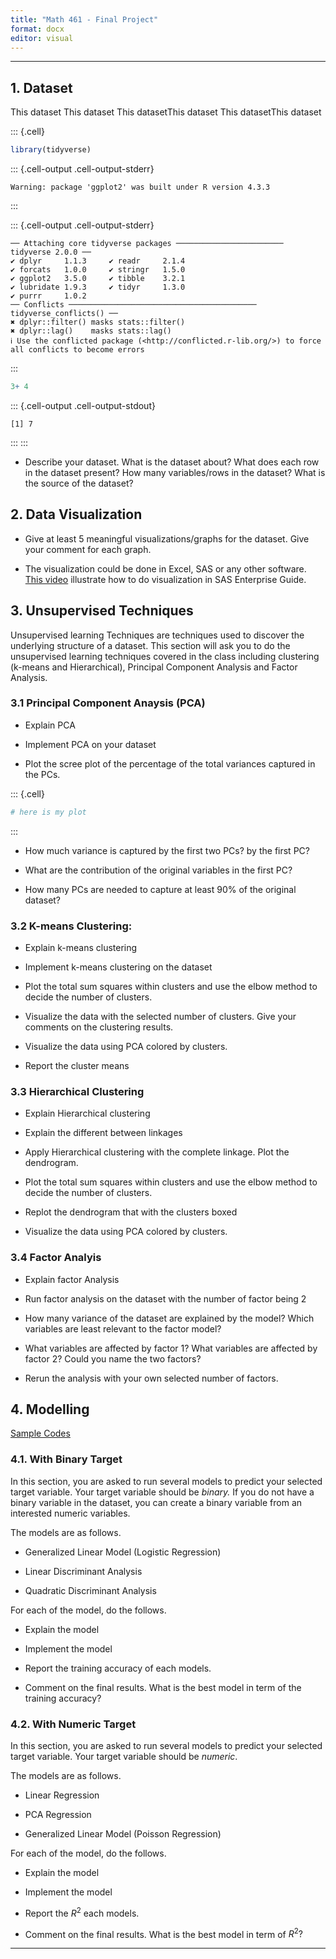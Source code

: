 ```yaml
---
title: "Math 461 - Final Project"
format: docx
editor: visual
---
```



------------------------------------------------------------------------

## 1. Dataset

This dataset This dataset This datasetThis dataset This datasetThis dataset


::: {.cell}

```{.r .cell-code}
library(tidyverse)
```

::: {.cell-output .cell-output-stderr}
```
Warning: package 'ggplot2' was built under R version 4.3.3
```
:::

::: {.cell-output .cell-output-stderr}
```
── Attaching core tidyverse packages ──────────────────────── tidyverse 2.0.0 ──
✔ dplyr     1.1.3     ✔ readr     2.1.4
✔ forcats   1.0.0     ✔ stringr   1.5.0
✔ ggplot2   3.5.0     ✔ tibble    3.2.1
✔ lubridate 1.9.3     ✔ tidyr     1.3.0
✔ purrr     1.0.2     
── Conflicts ────────────────────────────────────────── tidyverse_conflicts() ──
✖ dplyr::filter() masks stats::filter()
✖ dplyr::lag()    masks stats::lag()
ℹ Use the conflicted package (<http://conflicted.r-lib.org/>) to force all conflicts to become errors
```
:::

```{.r .cell-code}
3+ 4
```

::: {.cell-output .cell-output-stdout}
```
[1] 7
```
:::
:::



- Describe your dataset. What is the dataset about? What does each row in the dataset present? How many variables/rows in the dataset?  What is the source of the dataset?

## 2. Data Visualization 

- Give at least 5 meaningful visualizations/graphs for the dataset. Give your comment for each graph. 

- The visualization could be done in Excel, SAS or any other software. [This video]() illustrate how to do visualization in SAS Enterprise Guide. 


## 3. Unsupervised Techniques

Unsupervised learning Techniques are techniques used to discover the underlying structure of a dataset. This section will ask you to do the unsupervised learning techniques covered in the class including clustering (k-means and Hierarchical), Principal Component Analysis and Factor Analysis. 


### 3.1 Principal Component Anaysis (PCA)

- Explain PCA

- Implement PCA on your dataset

- Plot the scree plot of the percentage of the total variances captured in the PCs.


::: {.cell}

```{.r .cell-code}
# here is my plot
```
:::



- How much variance is captured by the first two PCs? by the first PC?

- What are the contribution of the original variables in the first PC?

- How many PCs are needed to capture at least 90% of the original dataset?

### 3.2 K-means Clustering: 

- Explain k-means clustering

- Implement k-means clustering on the dataset

- Plot the total sum squares within clusters and use the elbow method to decide the number of clusters.

- Visualize the data with the selected number of clusters. Give your comments on the clustering results.

- Visualize the data using PCA colored by clusters.

- Report the cluster means

### 3.3 Hierarchical Clustering

- Explain Hierarchical clustering

- Explain the different between linkages

- Apply Hierarchical clustering with the complete linkage. Plot the dendrogram.

- Plot the total sum squares within clusters and use the elbow method to decide the number of clusters.

- Replot the dendrogram that with the clusters boxed

- Visualize the data using PCA colored by clusters.

### 3.4 Factor Analyis

- Explain factor Analysis 

- Run factor analysis on the dataset with the number of factor being 2

- How many variance of the dataset are explained by the model? Which variables are least relevant to the factor model?

- What variables are affected by factor 1? What variables are affected by factor 2? Could you name the two factors?

- Rerun the analysis with your own selected number of factors. 

## 4. Modelling

[Sample Codes]()

### 4.1. With Binary Target 

In this section, you are asked to run several models to predict your selected target variable. Your target variable should be *binary.* If you do not have a binary variable in the dataset, you can create a binary variable from an interested numeric variables. 

The models are as follows. 

- Generalized Linear Model (Logistic Regression)

- Linear Discriminant Analysis

- Quadratic Discriminant Analysis

For each of the model, do the follows.

- Explain the model

- Implement the model

- Report the training accuracy of each models.  

- Comment on the final results.  What is the best model in term of the training accuracy?


### 4.2. With Numeric Target 

In this section, you are asked to run several models to predict your selected target variable. Your target variable should be *numeric*. 

The models are as follows. 

- Linear Regression

- PCA Regression

- Generalized Linear Model (Poisson Regression)


For each of the model, do the follows.

- Explain the model

- Implement the model

- Report the $R^2$ each models.  

- Comment on the final results.  What is the best model in term of $R^2?$

---



